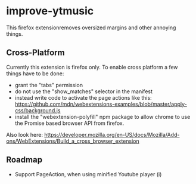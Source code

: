 # improve-ytmusic

This firefox extensionremoves oversized margins and other annoying things.

## Cross-Platform
Currently this extension is firefox only.
To enable cross platform a few things have to be done:
- grant the "tabs" permission
- do not use the "show_matches" selector in the manifest
- instead write code to activate the page actions like this: https://github.com/mdn/webextensions-examples/blob/master/apply-css/background.js
- install the "webextension-polyfill" npm package to allow chrome to use the Promise based browser API from firefox.

Also look here: https://developer.mozilla.org/en-US/docs/Mozilla/Add-ons/WebExtensions/Build_a_cross_browser_extension


## Roadmap
- Support PageAction, when using minified Youtube player (i)
